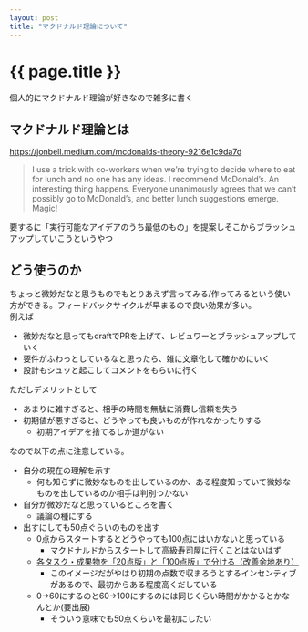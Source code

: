 ```yaml
---
layout: post
title: "マクドナルド理論について"
---
```


# {{ page.title }}
個人的にマクドナルド理論が好きなので雑多に書く

## マクドナルド理論とは
https://jonbell.medium.com/mcdonalds-theory-9216e1c9da7d
> I use a trick with co-workers when we’re trying to decide where to eat for lunch and no one has any ideas. I recommend McDonald’s.
> An interesting thing happens. Everyone unanimously agrees that we can’t possibly go to McDonald’s, and better lunch suggestions emerge. Magic!

要するに「実行可能なアイデアのうち最低のもの」を提案しそこからブラッシュアップしていこうというやつ

## どう使うのか
ちょっと微妙だなと思うものでもとりあえず言ってみる/作ってみるという使い方ができる。フィードバックサイクルが早まるので良い効果が多い。  
例えば
- 微妙だなと思ってもdraftでPRを上げて、レビュワーとブラッシュアップしていく
- 要件がふわっとしているなと思ったら、雑に文章化して確かめにいく
- 設計もシュッと起こしてコメントをもらいに行く

ただしデメリットとして
- あまりに雑すぎると、相手の時間を無駄に消費し信頼を失う
- 初期値が悪すぎると、どうやっても良いものが作れなかったりする
  - 初期アイデアを捨てるしか道がない

なので以下の点に注意している。
- 自分の現在の理解を示す
  - 何も知らずに微妙なものを出しているのか、ある程度知っていて微妙なものを出しているのか相手は判別つかない
- 自分が微妙だなと思っているところを書く
  - 議論の種にする
- 出すにしても50点ぐらいのものを出す
  - 0点からスタートするとどうやっても100点にはいかないと思っている
    - マクドナルドからスタートして高級寿司屋に行くことはないはず
  - [各タスク・成果物を「20点版」と「100点版」で分ける（改善余地あり）](https://yuzutas0.hatenablog.com/entry/2021/03/27/170000#%E5%90%84%E3%82%BF%E3%82%B9%E3%82%AF%E6%88%90%E6%9E%9C%E7%89%A9%E3%82%9220%E7%82%B9%E7%89%88%E3%81%A8100%E7%82%B9%E7%89%88%E3%81%A7%E5%88%86%E3%81%91%E3%82%8B%E6%94%B9%E5%96%84%E4%BD%99%E5%9C%B0%E3%81%82%E3%82%8A)
    - このイメージだがやはり初期の点数で収まろうとするインセンティブがあるので、最初からある程度高くだしている
  - 0->60にするのと60->100にするのには同じくらい時間がかかるとかなんとか(要出展)
    - そういう意味でも50点くらいを最初にしたい
